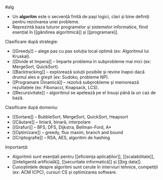 #alg
- Un **algoritm** este o secvență finită de pași logici, clari și bine definiți pentru rezolvarea unei probleme.
- Reprezintă baza tuturor programelor și sistemelor informatice, fiind esențial în [[gândirea algoritmică]] și [[programare]].

Clasificare după strategie:
- [[Greedy]] – alege pas cu pas soluția local optimă (ex: Algoritmul lui Kruskal).
- [[Divide et Impera]] – împarte problema în subprobleme mai mici (ex: MergeSort, QuickSort).
- [[Backtracking]] – explorează soluții posibile și revine înapoi dacă drumul ales e greșit (ex: Sudoku, probleme NP).
- [[Programare Dinamică]] – rezolvă subprobleme și memorează rezultatele (ex: Fibonacci, Knapsack, LCS).
- [[Recursivitate]] – algoritmul se apelează pe el însuși până la un caz de bază.

Clasificare după domeniu:
- [[Sortare]] – BubbleSort, MergeSort, QuickSort, Heapsort
- [[Căutare]] – liniară, binară, interpolare
- [[Grafuri]] – BFS, DFS, Dijkstra, Bellman-Ford, A*
- [[Optimizare]] – greedy, flux maxim, branch and bound
- [[Criptografie]] – RSA, AES, algoritmi de hashing



Importanță:
- Algoritmii sunt esențiali pentru [[eficiența aplicațiilor]], [[scalabilitate]], [[inteligentă artificială]], [[securitate informatică]] și [[big data]].
- Cunoștințele despre algoritmi sunt cerute în interviuri tehnice, competiții (ex: ACM ICPC), cursuri CS și optimizarea software.

